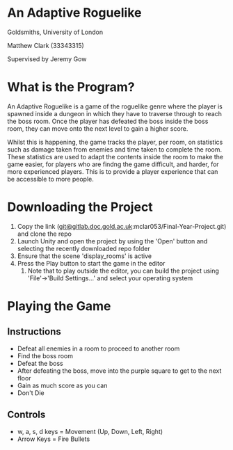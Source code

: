 # An Adaptive Roguelike
Goldsmiths, University of London

Matthew Clark (33343315)

Supervised by Jeremy Gow

# What is the Program?
An Adaptive Roguelike is a game of the roguelike genre where the player is spawned inside a dungeon in which they have to traverse through to reach the boss room. Once the player has defeated the boss inside the boss room, they can move onto the next level to gain a higher score.

Whilst this is happening, the game tracks the player, per room, on statistics such as damage taken from enemies and time taken to complete the room. These statistics are used to adapt the contents inside the room to make the game easier, for players who are findng the game difficult, and harder, for more experienced players. This is to provide a player experience that can be accessible to more people.

# Downloading the Project
1. Copy the link (git@gitlab.doc.gold.ac.uk:mclar053/Final-Year-Project.git) and clone the repo
2. Launch Unity and open the project by using the 'Open' button and selecting the recently downloaded repo folder
3. Ensure that the scene 'display_rooms' is active
4. Press the Play button to start the game in the editor
    1. Note that to play outside the editor, you can build the project using 'File'->'Build Settings...' and select your operating system

# Playing the Game
## Instructions
* Defeat all enemies in a room to proceed to another room
* Find the boss room
* Defeat the boss
* After defeating the boss, move into the purple square to get to the next floor
* Gain as much score as you can
* Don't Die
## Controls
* w, a, s, d keys = Movement (Up, Down, Left, Right)
* Arrow Keys = Fire Bullets